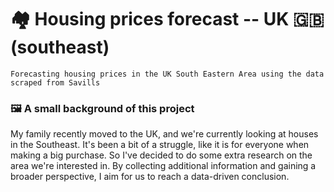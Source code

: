 # 🏘 Housing prices forecast -- UK 🇬🇧 (southeast)
```
Forecasting housing prices in the UK South Eastern Area using the data scraped from Savills
```
### 🖼️ A small background of this project
My family recently moved to the UK, and we're currently looking at houses in the Southeast. It's been a bit of a struggle, like it is for everyone when making a big purchase. So I've decided to do some extra research on the area we're interested in. By collecting additional information and gaining a broader perspective, I aim for us to reach a data-driven conclusion.
